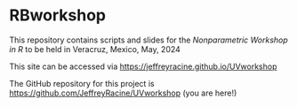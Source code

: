 # RBworkshop

This repository contains scripts and slides for the *Nonparametric Workshop in R* to be held in Veracruz, Mexico, May, 2024


This site can be accessed via <https://jeffreyracine.github.io/UVworkshop>

The GitHub repository for this project is <https://github.com/JeffreyRacine/UVworkshop> (you are here!)
